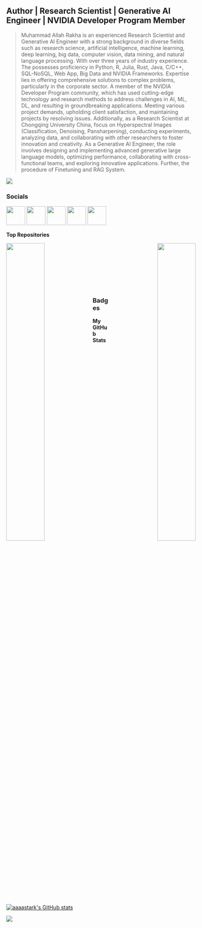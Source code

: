 Author | Research Scientist | Generative AI Engineer | NVIDIA Developer Program Member
---------------------------------------------------------------------------------------

>Muhammad Allah Rakha is an experienced Research Scientist and Generative AI Engineer with a strong background in diverse fields such as research science, artificial intelligence, machine learning, deep learning, big data, computer vision, data mining, and natural language processing. With over three years of industry experience. The possesses proficiency in Python, R, Julia, Rust, Java, C/C++, SQL-NoSQL, Web App, Big Data and NVIDIA Frameworks. Expertise lies in offering comprehensive solutions to complex problems, particularly in the corporate sector.
A member of the NVIDIA Developer Program community, which has used cutting-edge technology and research methods to address challenges in AI, ML, DL, and resulting in groundbreaking applications. Meeting various project demands, upholding client satisfaction, and maintaining projects by resolving issues.
Additionally, as a Research Scientist at Chongqing University China, focus on Hyperspectral Images (Classification, Denoising, Pansharpening), conducting experiments, analyzing data, and collaborating with other researchers to foster innovation and creativity.
As a Generative AI Engineer, the role involves designing and implementing advanced generative large language models, optimizing performance, collaborating with cross-functional teams, and exploring innovative applications. Further, the procedure of Finetuning and RAG System.

<a href="https://www.github.com/aaaastark" target="_blank" rel="noreferrer"><img src="https://img.shields.io/github/followers/aaaastark?logo=github&style=for-the-badge&color=0891b2&labelColor=1c1917" /></a>

### Socials

<p align="left"> 
 <a href="https://www.upwork.com/freelancers/~0133ac6de5164b1608" target="_blank" rel="noreferrer"><img src="https://github.com/aaaastark/aaaastark/assets/74346775/eaf5e263-6c17-4cb1-9b24-8de99a91993f" width="50" height="50" /></a> 
 <a href="https://www.linkedin.com/in/a-a-a-a-stark-69696617b" target="_blank" rel="noreferrer"><img src="https://github.com/aaaastark/aaaastark/assets/74346775/983ac4d6-f763-4d9c-89ff-c1a4877f992f" width="50" height="50" /></a>
 <a href="mailto:4444stark@gmail.com" target="_blank" rel="noreferrer"><img src="https://github.com/aaaastark/aaaastark/assets/74346775/99ca1686-799a-4019-944a-1c134302ad87" width="50" height="50" /></a> 
 <a href="http://www.instagram.com/aaaa.stark" target="_blank" rel="noreferrer"><img src="https://github.com/aaaastark/aaaastark/assets/74346775/d5b39df8-4a76-454d-8ca6-3f4fb855cf92" width="50" height="50" /></a> 
 <a href="https://www.youtube.com/channel/UCgPu2X7ehI4h6DsVM8zEz8A" target="_blank" rel="noreferrer"><img src="https://github.com/aaaastark/aaaastark/assets/74346775/1583136a-941c-4bc0-bc86-3a91ced7a2d0" width="50" height="50" /></a> 
</p>

<b>Top Repositories</b>

<div width="100%" align="center"><a href="https://github.com/aaaastark/Data-Scientist-Books" align="left"><img align="left" width="45%" src="https://github-readme-stats.vercel.app/api/pin/?username=aaaastark&repo=Data-Scientist-Books&title_color=0891b2&text_color=ffffff&icon_color=0891b2&bg_color=1c1917&hide_border=true&locale=en" /></a><a href="https://github.com/aaaastark/Goal-Kicker-Notes-Professional-Programming-Languages" align="right"><img align="right" width="45%" src="https://github-readme-stats.vercel.app/api/pin/?username=aaaastark&repo=Goal-Kicker-Notes-Professional-Programming-Languages&title_color=0891b2&text_color=ffffff&icon_color=0891b2&bg_color=1c1917&hide_border=true&locale=en" /></a></div><br /><br /><br /><br /><br /><br /><br />

### Badges
<b>My GitHub Stats</b>

<a href="http://www.github.com/aaaastark"><img src="https://github-readme-stats.vercel.app/api?username=aaaastark&show_icons=true&hide=&count_private=true&title_color=0891b2&text_color=ffffff&icon_color=0891b2&bg_color=1c1917&hide_border=true&show_icons=true" alt="aaaastark's GitHub stats" /></a>

<a href="http://www.github.com/aaaastark"><img src="https://github-readme-streak-stats.herokuapp.com/?user=aaaastark&stroke=ffffff&background=1c1917&ring=0891b2&fire=0891b2&currStreakNum=ffffff&currStreakLabel=0891b2&sideNums=ffffff&sideLabels=ffffff&dates=ffffff&hide_border=true" /></a>

<!-- <a href="http://www.github.com/aaaastark"><img src="https://activity-graph.herokuapp.com/graph?username=aaaastark&bg_color=1c1917&color=ffffff&line=0891b2&point=ffffff&area_color=1c1917&area=true&hide_border=true&custom_title=GitHub%20Commits%20Graph" alt="GitHub Commits Graph" /></a> -->

<!-- <a href="https://github.com/aaaastark" align="left"><img src="https://github-readme-stats.vercel.app/api/top-langs/?username=aaaastark&langs_count=10&title_color=0891b2&text_color=ffffff&icon_color=0891b2&bg_color=1c1917&hide_border=true&locale=en&custom_title=Top%20%Languages" alt="Top Languages" /></a>
 -->
 
